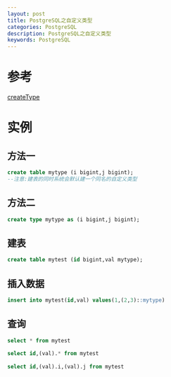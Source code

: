 ```yaml
---
layout: post
title: PostgreSQL之自定义类型 
categories: PostgreSQL
description: PostgreSQL之自定义类型 
keywords: PostgreSQL
---
```

# 参考
[createType](https://www.postgresql.org/docs/9.5/sql-createtype.html)

# 实例
## 方法一
```sql
create table mytype (i bigint,j bigint);
--注意:建表的同时系统会默认建一个同名的自定义类型
```
## 方法二
```sql
create type mytype as (i bigint,j bigint);
```

## 建表
```sql
create table mytest (id bigint,val mytype);
```
## 插入数据
```sql
insert into mytest(id,val) values(1,(2,3)::mytype)
```
## 查询
```sql
select * from mytest
 
select id,(val).* from mytest
 
select id,(val).i,(val).j from mytest
```
